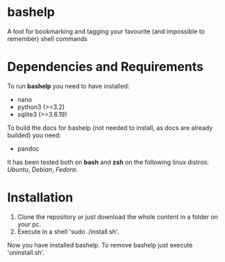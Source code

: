 bashelp
=======

A tool for bookmarking and tagging your favourite (and impossible to remember) shell commands

Dependencies and Requirements
==============================
To run **bashelp** you need to have installed:
* nano 
* python3 (>=3.2)
* sqlite3 (>=3.6.19)

To build the docs for bashelp (not needed to install, as docs are 
already builded) you need:
* pandoc

It has been tested both on **bash** and **zsh** on the following linux distros: *Ubuntu*, *Debian*, *Fedora*.

Installation
============
1. Clone the repository or just download the whole content in a folder on your pc.
2. Execute in a shell 'sudo ./install.sh'.

Now you have installed bashelp.
To remove bashelp just execute 'uninstall.sh'.
